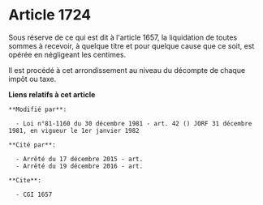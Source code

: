 # Article 1724

Sous réserve de ce qui est dit à l'article 1657, la liquidation de toutes sommes à recevoir, à quelque titre et pour quelque
cause que ce soit, est opérée en négligeant les centimes.

Il est procédé à cet arrondissement au niveau du décompte de chaque impôt ou taxe.

**Liens relatifs à cet article**

	**Modifié par**:

	  - Loi n°81-1160 du 30 décembre 1981 - art. 42 () JORF 31 décembre 1981, en vigueur le 1er janvier 1982

	**Cité par**:

	  - Arrêté du 17 décembre 2015 - art.
	  - Arrêté du 19 décembre 2016 - art.

	**Cite**:

	  - CGI 1657
